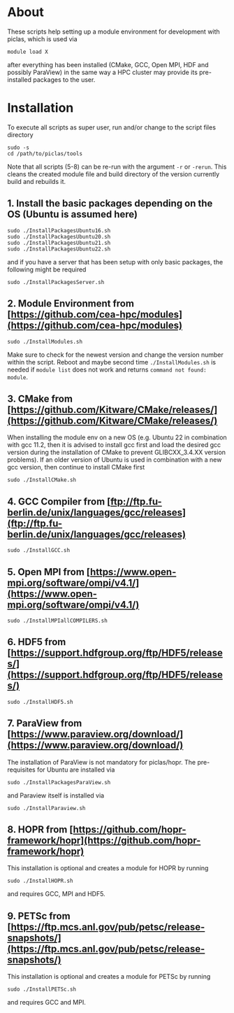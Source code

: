 # About
These scripts help setting up a module environment for development with piclas, which is used via

    module load X

after everything has been installed (CMake, GCC, Open MPI, HDF and possibly ParaView) in the same way a HPC cluster may provide its pre-installed packages to the user.

# Installation

To execute all scripts as super user, run and/or change to the script files directory

    sudo -s
    cd /path/to/piclas/tools

Note that all scripts (5-8) can be re-run with the argument `-r` or `-rerun`.
This cleans the created module file and build directory of the version currently build and rebuilds it.

## 1. Install the basic packages depending on the OS (Ubuntu is assumed here)


    sudo ./InstallPackagesUbuntu16.sh
    sudo ./InstallPackagesUbuntu20.sh
    sudo ./InstallPackagesUbuntu21.sh
    sudo ./InstallPackagesUbuntu22.sh

and if you have a server that has been setup with only basic packages, the following might be required

    sudo ./InstallPackagesServer.sh

## 2. Module Environment from [https://github.com/cea-hpc/modules](https://github.com/cea-hpc/modules)

    sudo ./InstallModules.sh

Make sure to check for the newest version and change the version number within the script. Reboot and maybe second time `./InstallModules.sh` is needed if `module list` does not work and returns `command not found: module`.

## 3. CMake from [https://github.com/Kitware/CMake/releases/](https://github.com/Kitware/CMake/releases/)

When installing the module env on a new OS (e.g. Ubuntu 22 in combination with gcc 11.2, then it is advised to install gcc first and load the desired gcc version during the installation of CMake to prevent GLIBCXX_3.4.XX version problems). If an older version of Ubuntu is used in combination with a new gcc version, then continue to install CMake first

    sudo ./InstallCMake.sh

## 4. GCC Compiler from [ftp://ftp.fu-berlin.de/unix/languages/gcc/releases](ftp://ftp.fu-berlin.de/unix/languages/gcc/releases)
    sudo ./InstallGCC.sh

## 5. Open MPI from [https://www.open-mpi.org/software/ompi/v4.1/](https://www.open-mpi.org/software/ompi/v4.1/)
    sudo ./InstallMPIallCOMPILERS.sh

## 6. HDF5 from [https://support.hdfgroup.org/ftp/HDF5/releases/](https://support.hdfgroup.org/ftp/HDF5/releases/)
    sudo ./InstallHDF5.sh

## 7. ParaView from [https://www.paraview.org/download/](https://www.paraview.org/download/)
The installation of ParaView is not mandatory for piclas/hopr. The pre-requisites for Ubuntu are installed via

    sudo ./InstallPackagesParaView.sh

and Paraview itself is installed via

    sudo ./InstallParaview.sh

## 8. HOPR from [https://github.com/hopr-framework/hopr](https://github.com/hopr-framework/hopr)
This installation is optional and creates a module for HOPR by running

    sudo ./InstallHOPR.sh

and requires GCC, MPI and HDF5.

## 9. PETSc from [https://ftp.mcs.anl.gov/pub/petsc/release-snapshots/](https://ftp.mcs.anl.gov/pub/petsc/release-snapshots/)
This installation is optional and creates a module for PETSc by running

    sudo ./InstallPETSc.sh

and requires GCC and MPI.

